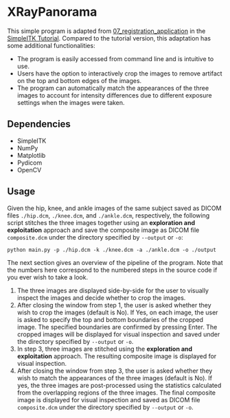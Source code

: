 XRayPanorama
============

This simple program is adapted from 
[07_registration_application](https://github.com/SimpleITK/TUTORIAL/blob/main/07_registration_application.ipynb)
in the [SimpleITK Tutorial](https://github.com/SimpleITK/TUTORIAL). 
Compared to the tutorial version, this adaptation has some additional functionalities:

* The program is easily accessed from command line and is intuitive to use.
* Users have the option to interactively crop the images to remove artifact on the top and bottom edges of the images.
* The program can automatically match the appearances of the three images to account for intensity differences
due to different exposure settings when the images were taken.

Dependencies
------------
* SimpleITK
* NumPy
* Matplotlib
* Pydicom
* OpenCV

Usage
-----
Given the hip, knee, and ankle images of the same subject
saved as DICOM files `./hip.dcm`, `./knee.dcm`, and `./ankle.dcm`, respectively,
the following script stitches the three images together using an **exploration and exploitation** approach 
and save the composite image as DICOM file `composite.dcm` 
under the directory specified by `--output` or `-o`:

    python main.py -p ./hip.dcm -k ./knee.dcm -a ./ankle.dcm -o ./output

The next section gives an overview of the pipeline of the program. 
Note that the numbers here correspond to the numbered steps in the source code if you ever wish to take a look.

1. The three images are displayed side-by-side for the user 
to visually inspect the images and decide whether to crop the images.
2. After closing the window from step 1, the user is asked whether they wish to crop the images (default is No). 
If Yes, on each image, the user is asked to specify the top and bottom boundaries of the cropped image. 
The specified boundaries are confirmed by pressing Enter.
The cropped images will be displayed for visual inspection 
and saved under the directory specified by `--output` or `-o`.
3. In step 3, three images are stitched using the **exploration and exploitation** approach. 
The resulting composite image is displayed for visual inspection.
4. After closing the window from step 3, 
the user is asked whether they wish to match the appearances of the three images (default is No). 
If yes, the three images are post-processed using the statistics
calculated from the overlapping regions of the three images. 
The final composite image is displayed for visual inspection and saved as DICOM file `composite.dcm`
under the directory specified by `--output` or `-o`.





